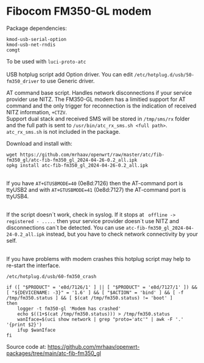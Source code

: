 # Fibocom FM350-GL modem

Package dependencies:
```
kmod-usb-serial-option
kmod-usb-net-rndis
comgt
```
To be used with `luci-proto-atc`\
\
USB hotplug script add Option driver. You can edit `/etc/hotplug.d/usb/50-fm350_driver` to use Generic driver.

AT command base script. Handles network disconnections if your service provider use NITZ. The FM350-GL modem has a limitied support for AT command and the only trigger for reconnection is the indication of received NITZ information, `+CTZV`.\
Support dual stack and received SMS will be stored in `/tmp/sms/rx` folder and the full path is sent to `/usr/bin/atc_rx_sms.sh <full path>`. `atc_rx_sms.sh` is not included in the package.


Download and install with:

```
wget https://github.com/mrhaav/openwrt/raw/master/atc/fib-fm350_gl/atc-fib-fm350_gl_2024-04-26-0.2_all.ipk
opkg install atc-fib-fm350_gl_2024-04-26-0.2_all.ipk
```
\
If you have `AT+GTUSBMODE=40` (0e8d:7126) then the AT-command port is ttyUSB2 and with `AT+GTUSBMODE=41` (0e8d:7127) the AT-command port is ttyUSB4.

\
If the script doesn´t work, check in syslog. If it stops at ` offline -> registered - .....` then your service provider doesn´t use NITZ and disconnections can´t be detected. You can use `atc-fib-fm350_gl_2024-04-24-0.2_all.ipk` instead, but you have to check network connectivity by your self.

\
If you have problems with modem crashes this hotplug script may help to re-start the interface.

`/etc/hotplug.d/usb/60-fm350_crash`
```
if ([ "$PRODUCT" = 'e8d/7126/1' ] || [ "$PRODUCT" = 'e8d/7127/1' ]) && [ "${DEVICENAME: -3}" = '1.6' ] && [ "$ACTION" = 'bind' ] && [ -f /tmp/fm350.status ] && [ $(cat /tmp/fm350.status) != 'boot' ]
then
    logger -t fm350-gl 'Modem has crashed'
    echo $((1+$(cat /tmp/fm350.status))) > /tmp/fm350.status
    wanIface=$(uci show network | grep "proto='atc'" | awk -F '.' '{print $2}')
    ifup $wanIface
fi
```

Source code at: https://github.com/mrhaav/openwrt-packages/tree/main/atc-fib-fm350_gl
